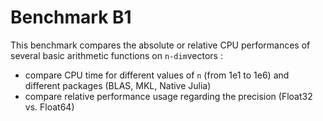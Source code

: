 # Benchmark B1

This benchmark compares the absolute or relative CPU performances of several basic arithmetic functions on `n-dim`vectors :
- compare CPU time for different values of `n` (from 1e1 to 1e6) and different packages (BLAS, MKL, Native Julia)
- compare relative performance usage regarding the precision (Float32 vs. Float64)



